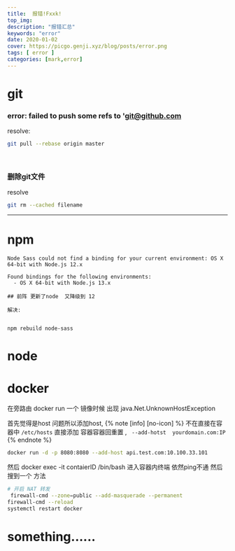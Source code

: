 ```yaml
---
title:  报错!Fxxk!
top_img: 
description: "报错汇总"
keywords: "error"
date: 2020-01-02
cover: https://picgo.genji.xyz/blog/posts/error.png
tags: [ error ]
categories: [mark,error]
---
```



# <i class="fab fa-github-square"></i> git


### error: failed to push some refs to 'git@github.com

resolve: 
```bash
git pull --rebase origin master
```


<br/>

### 删除git文件

resolve
```bash
git rm --cached filename
```
_____

# <i class="fab fa-npm"></i> npm


```node
Node Sass could not find a binding for your current environment: OS X 64-bit with Node.js 12.x

Found bindings for the following environments:
  - OS X 64-bit with Node.js 13.x

## 前阵 更新了node  又降级到 12  

解决:


npm rebuild node-sass

```



# <i class="fab fa-node"></i> node

# <i class="fab fa-docker"></i> docker


在旁路由 docker run 一个 镜像时候 出现
java.Net.UnknownHostException 

 首先觉得是host 问题所以添加host,
 {% note [info] [no-icon] %}
 不在直接在容器中 `/etc/hosts` 直接添加 容器容器回重置 ,
 ` --add-hotst  yourdomain.com:IP`  
{% endnote %}
```bash
docker run -d -p 8080:8080 --add-host api.test.com:10.100.33.101

```
然后 docker exec -it contaierID /bin/bash 进入容器内终端 
依然ping不通  然后搜到一个 方法

```bash
# 开启 NAT 转发
 firewall-cmd --zone=public --add-masquerade --permanent
firewall-cmd --reload
systemctl restart docker

```


# something......